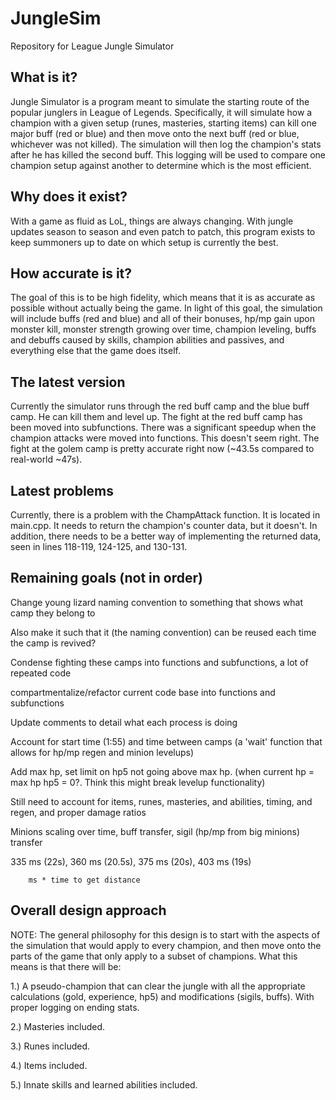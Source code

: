 JungleSim
=========

Repository for League Jungle Simulator

What is it?
--------------------------------------------
Jungle Simulator is a program meant to simulate the starting route of the popular junglers in League of Legends.  Specifically, it will simulate how a champion with a given setup (runes, masteries, starting items) can kill one major buff (red or blue) and then move onto the next buff (red or blue, whichever was not killed).  The simulation will then log the champion's stats after he has killed the second buff.  This logging will be used to compare one champion setup against another to determine which is the most efficient.

Why does it exist?
--------------------------------------------
With a game as fluid as LoL, things are always changing.  With jungle updates season to season and even patch to patch, this program exists to keep summoners up to date on which setup is currently the best.

How accurate is it?
--------------------------------------------
The goal of this is to be high fidelity, which means that it is as accurate as possible without actually being the game.  In light of this goal, the simulation will include buffs (red and blue) and all of their bonuses, hp/mp gain upon monster kill, monster strength growing over time, champion leveling, buffs and debuffs caused by skills, champion abilities and passives, and everything else that the game does itself.

The latest version
--------------------------------------------
Currently the simulator runs through the red buff camp and the blue buff camp.  He can kill them and level up.  The fight at the red buff camp has been moved into subfunctions.  There was a significant speedup when the champion attacks were moved into functions.  This doesn't seem right.  The fight at the golem camp is pretty accurate right now (~43.5s compared to real-world ~47s).

Latest problems
--------------------------------------------
Currently, there is a problem with the ChampAttack function.  It is located in main.cpp.  It needs to return the champion's counter data, but it doesn't.  In addition, there needs to be a better way of implementing the returned data, seen in lines 118-119, 124-125, and 130-131.

Remaining goals (not in order)
--------------------------------------------
Change young lizard naming convention to something that shows what camp they belong to

Also make it such that it (the naming convention) can be reused each time the camp is revived?

Condense fighting these camps into functions and subfunctions, a lot of repeated code
  
  compartmentalize/refactor current code base into functions and subfunctions

Update comments to detail what each process is doing

Account for start time (1:55) and time between camps (a 'wait' function that allows for hp/mp regen and minion levelups)

Add max hp, set limit on hp5 not going above max hp. (when current hp = max hp hp5 = 0?.  Think this might break levelup functionality)

Still need to account for items, runes, masteries, and abilities, timing, and regen, and proper damage ratios

Minions scaling over time, buff transfer, sigil (hp/mp from big minions) transfer

335 ms (22s), 360 ms (20.5s), 375 ms (20s), 403 ms (19s)

		ms * time to get distance
		
Overall design approach
---------------------------------------------
NOTE: The general philosophy for this design is to start with the aspects of the simulation that would apply to every champion, and then move onto the parts of the game that only apply to a subset of champions.  What this means is that there will be:

1.) A pseudo-champion that can clear the jungle with all the appropriate calculations (gold, experience, hp5) and modifications (sigils, buffs).  With proper logging on ending stats.

2.) Masteries included.

3.) Runes included.

4.) Items included.

5.) Innate skills and learned abilities included.
